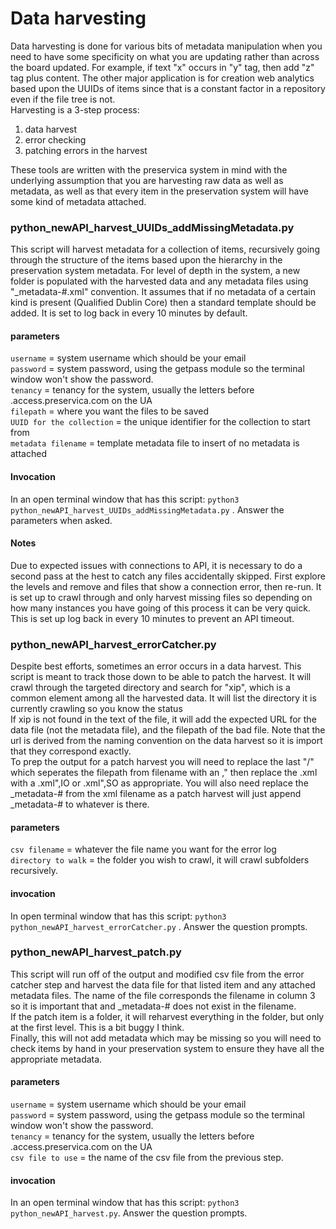<h1>Data harvesting</h1>
Data harvesting is done for various bits of metadata manipulation when you need to have some specificity on what you are updating rather than across the board updated. For example, if text "x" occurs in "y" tag, then add "z" tag plus content. The other major application is for creation web analytics based upon the UUIDs of items since that is a constant factor in a repository even if the file tree is not.<br/>
Harvesting is a 3-step process:
<ol><li>data harvest</li><li>error checking</li><li>patching errors in the harvest</li></ol>

These tools are written with the preservica system in mind with the underlying assumption that you are harvesting raw data as well as metadata, as well as that every item in the preservation system will have some kind of metadata attached.
<h3>python_newAPI_harvest_UUIDs_addMissingMetadata.py</h3>
This script will harvest metadata for a collection of items, recursively going through the structure of the items based upon the hierarchy in the preservation system metadata. For level of depth in the system, a new folder is populated with the harvested data and any metadata files using "_metadata-#.xml" convention. It assumes that if no metadata of a certain kind is present (Qualified Dublin Core) then a standard template should be added. It is set to log back in every 10 minutes by default.
<h4>parameters</h4>

`username` = system username which should be your email<br/>
`password` = system password, using the getpass module so the terminal window won't show the password.<br/>
`tenancy` = tenancy for the system, usually the letters before .access.preservica.com on the UA<br/>
`filepath` = where you want the files to be saved<br/>
`UUID for the collection` = the unique identifier for the collection to start from<br/>
`metadata filename` = template metadata file to insert of no metadata is attached
<h4>Invocation</h4>

In an open terminal window that has this script: `python3 python_newAPI_harvest_UUIDs_addMissingMetadata.py` . Answer the parameters when asked.
<h4>Notes</h4>
Due to expected issues with connections to API, it is necessary to do a second pass at the hest to catch any files accidentally skipped. First explore the levels and remove and files that show a connection error, then re-run. It is set up to crawl through and only harvest missing files so depending on how many instances you have going of this process it can be very quick.<br/>
This is set up log back in every 10 minutes to prevent an API timeout.
<h3>python_newAPI_harvest_errorCatcher.py</h3>
Despite best efforts, sometimes an error occurs in a data harvest. This script is meant to track those down to be able to patch the harvest. It will crawl through the targeted directory and search for "xip", which is a common element among all the harvested data. It will list the directory it is currently crawling so you know the status<br/>
If xip is not found in the text of the file, it will add the expected URL for the data file (not the metadata file), and the filepath of the bad file. Note that the url is derived from the naming convention on the data harvest so it is import that they correspond exactly.<br/>
To prep the output for a patch harvest you will need to replace the last "/" which seperates the filepath from filename with an ," then replace the .xml with a .xml",IO or .xml",SO as appropriate. You will also need replace the _metadata-# from the xml filename as a patch harvest will just append _metadata-# to whatever is there.
<h4>parameters</h4>

`csv filename` = whatever the file name you want for the error log<br/>
`directory to walk` = the folder you wish to crawl, it will crawl subfolders recursively.
<h4>invocation</h4>

In open terminal window that has this script: `python3 python_newAPI_harvest_errorCatcher.py` . Answer the question prompts. 
<h3>python_newAPI_harvest_patch.py</h3>
This script will run off of the output and modified csv file from the error catcher step and harvest the data file for that listed item and any attached metadata files. The name of the file corresponds the filename in column 3 so it is important that and _metadata-# does not exist in the filename.<br/>
If the patch item is a folder, it will reharvest everything in the folder, but only at the first level. This is a bit buggy I think.<br/>
Finally, this will not add metadata which may be missing so you will need to check items by hand in your preservation system to ensure they have all the appropriate metadata.
<h4>parameters</h4>

`username` = system username which should be your email<br/>
`password` = system password, using the getpass module so the terminal window won't show the password.<br/>
`tenancy` = tenancy for the system, usually the letters before .access.preservica.com on the UA<br/>
`csv file to use` = the name of the csv file from the previous step.
<h4>invocation</h4>

In an open terminal window that has this script: `python3 python_newAPI_harvest.py`. Answer the question prompts.